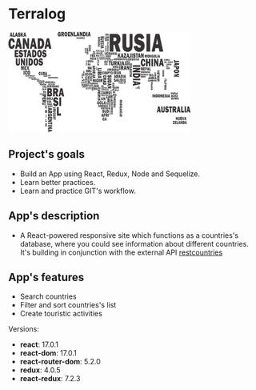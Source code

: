 # Terralog

<p align="left">
  <img height="200" src="./countries.png" />
</p>

## Project's goals

- Build an App using React, Redux, Node and Sequelize.
- Learn better practices.
- Learn and practice GIT's workflow.

## App's description

- A React-powered responsive site which functions as a countries's database, where you could see information about different countries. It's building in conjunction with the external API [restcountries](https://restcountries.com/)

## App's features

- Search countries
- Filter and sort countries's list
- Create touristic activities

Versions:

- __react__: 17.0.1
- __react-dom__: 17.0.1
- __react-router-dom__: 5.2.0
- __redux__: 4.0.5
- __react-redux__: 7.2.3
